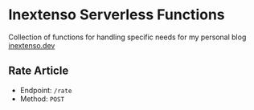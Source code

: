 # Inextenso Serverless Functions

Collection of functions for handling specific needs for my personal blog [inextenso.dev](https://www.inextenso.dev/)

## Rate Article

- Endpoint: `/rate`
- Method: `POST`